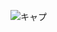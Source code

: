 ![キャプ](https://user-images.githubusercontent.com/82856348/126104102-bd3b3fd6-f44b-49d5-8c81-c4a994211ed5.JPG)

